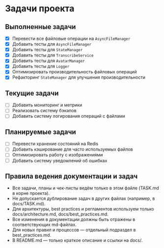 # Задачи проекта

## Выполненные задачи
- [x] Перевести все файловые операции на `AsyncFileManager`
- [x] Добавить тесты для `AsyncFileManager`
- [x] Добавить тесты для `StateManager`
- [x] Добавить тесты для `TranscribeService`
- [x] Добавить тесты для `AvatarManager`
- [x] Добавить тесты для `Logger`
- [x] Оптимизировать производительность файловых операций
- [x] Рефакторинг `StateManager` для улучшения производительности

## Текущие задачи
- [ ] Добавить мониторинг и метрики
- [ ] Реализовать систему бэкапов
- [ ] Добавить систему логирования операций с файлами

## Планируемые задачи
- [ ] Перевести хранение состояний на Redis
- [ ] Добавить кэширование для часто используемых файлов
- [ ] Оптимизировать работу с изображениями
- [ ] Добавить систему уведомлений об ошибках

## Правила ведения документации и задач

- Все задачи, планы и чек-листы ведём только в этом файле (TASK.md в корне проекта).
- Не допускается дублирование задач в других файлах (например, в docs/TASK.md).
- Для архитектуры, best practices и регламентов используем только docs/architecture.md, docs/best_practices.md.
- Все изменения в документации должны быть отражены в соответствующих md-файлах.
- Для новых правил и процессов — отдельный подраздел в best_practices.md.
- В README.md — только краткое описание и ссылки на docs/. 